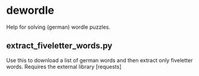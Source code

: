 # dewordle
Help for solving (german) wordle puzzles.

## extract_fiveletter_words.py
Use this to download a list of german words and then extract only fiveletter words.
Requires the external library [requests]
